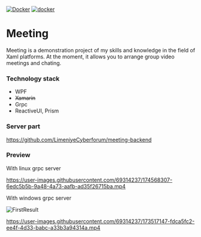 <a href="https://github.com/LimeniyeCyberforum/Meeting"><img src="https://img.shields.io/badge/build-passing-brightgreen" alt="Docker"/></a>
<a href="https://hub.docker.com/r/limeniye/meeting-grpc"><img src="https://img.shields.io/docker/pulls/limeniye/meeting-grpc" alt="docker"/></a>

# Meeting

Meeting is a demonstration project of my skills and knowledge in the field of Xaml platforms.
At the moment, it allows you to arrange group video meetings and chating.

### Technology stack

- WPF
- ~~Xamarin~~
- Grpc
- ReactiveUI, Prism

### Server part

https://github.com/LimeniyeCyberforum/meeting-backend 

### Preview

With linux grpc server

https://user-images.githubusercontent.com/69314237/174568307-6edc5b5b-9a48-4a73-aafb-ad35f26715ba.mp4

With windows grpc server

![FirstResult](https://user-images.githubusercontent.com/69314237/173238871-c4aa1190-1f58-48d2-b5dc-baef62598a59.png)

https://user-images.githubusercontent.com/69314237/173517147-fdca5fc2-ee4f-4d33-babc-a33b3a94314a.mp4

